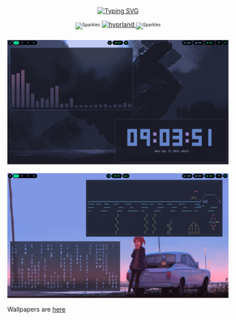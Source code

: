 <p align="center">
  <a href="https://git.io/typing-svg"><img src="https://readme-typing-svg.demolab.com?font=Fira+Code&size=32&pause=1000&color=00FFD1&background=00000000&center=true&vCenter=true&width=500&height=60&lines=frgnc-subash's+dots" alt="Typing SVG" /></a>
  <p align="center">
  <sub><sup><img src="https://raw.githubusercontent.com/Tarikul-Islam-Anik/Telegram-Animated-Emojis/main/Activity/Sparkles.webp" alt="Sparkles" width="25" height="25"/></sup></sub>
  <a href="https://hypr.land/" target="_blank">
    <img src="https://img.shields.io/badge/hyprland-000000?style=for-the-badge&logoColor=D9E0EE" alt="hyprland">
  </a>
  <sub><sup><img src="https://raw.githubusercontent.com/Tarikul-Islam-Anik/Telegram-Animated-Emojis/main/Activity/Sparkles.webp" alt="Sparkles" width="25" height="25"/></sup></sub>
</p>
</p>
 
<h3></h3>
<p align="center">
  <img src=".assets/previews/preview-1.png" alt="preview-1" width="800"><br><br>
  <img src=".assets/previews/preview-2.png" alt="preview-2" width="800">
</p>

Wallpapers are <a href="https://github.com/frgnc-subash/wallpapers">here</a>
